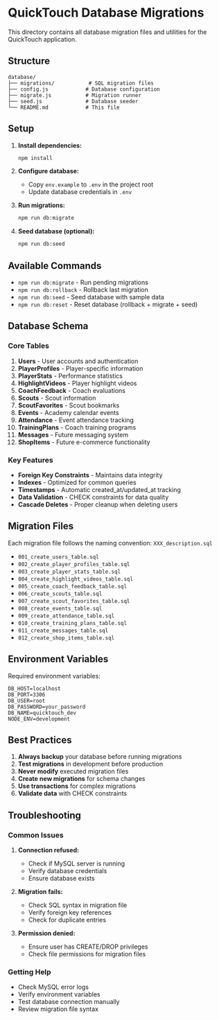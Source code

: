 # QuickTouch Database Migrations

This directory contains all database migration files and utilities for the QuickTouch application.

## Structure

```
database/
├── migrations/           # SQL migration files
├── config.js            # Database configuration
├── migrate.js           # Migration runner
├── seed.js              # Database seeder
└── README.md            # This file
```

## Setup

1. **Install dependencies:**
   ```bash
   npm install
   ```

2. **Configure database:**
   - Copy `env.example` to `.env` in the project root
   - Update database credentials in `.env`

3. **Run migrations:**
   ```bash
   npm run db:migrate
   ```

4. **Seed database (optional):**
   ```bash
   npm run db:seed
   ```

## Available Commands

- `npm run db:migrate` - Run pending migrations
- `npm run db:rollback` - Rollback last migration
- `npm run db:seed` - Seed database with sample data
- `npm run db:reset` - Reset database (rollback + migrate + seed)

## Database Schema

### Core Tables

1. **Users** - User accounts and authentication
2. **PlayerProfiles** - Player-specific information
3. **PlayerStats** - Performance statistics
4. **HighlightVideos** - Player highlight videos
5. **CoachFeedback** - Coach evaluations
6. **Scouts** - Scout information
7. **ScoutFavorites** - Scout bookmarks
8. **Events** - Academy calendar events
9. **Attendance** - Event attendance tracking
10. **TrainingPlans** - Coach training programs
11. **Messages** - Future messaging system
12. **ShopItems** - Future e-commerce functionality

### Key Features

- **Foreign Key Constraints** - Maintains data integrity
- **Indexes** - Optimized for common queries
- **Timestamps** - Automatic created_at/updated_at tracking
- **Data Validation** - CHECK constraints for data quality
- **Cascade Deletes** - Proper cleanup when deleting users

## Migration Files

Each migration file follows the naming convention: `XXX_description.sql`

- `001_create_users_table.sql`
- `002_create_player_profiles_table.sql`
- `003_create_player_stats_table.sql`
- `004_create_highlight_videos_table.sql`
- `005_create_coach_feedback_table.sql`
- `006_create_scouts_table.sql`
- `007_create_scout_favorites_table.sql`
- `008_create_events_table.sql`
- `009_create_attendance_table.sql`
- `010_create_training_plans_table.sql`
- `011_create_messages_table.sql`
- `012_create_shop_items_table.sql`

## Environment Variables

Required environment variables:

```env
DB_HOST=localhost
DB_PORT=3306
DB_USER=root
DB_PASSWORD=your_password
DB_NAME=quicktouch_dev
NODE_ENV=development
```

## Best Practices

1. **Always backup** your database before running migrations
2. **Test migrations** in development before production
3. **Never modify** executed migration files
4. **Create new migrations** for schema changes
5. **Use transactions** for complex migrations
6. **Validate data** with CHECK constraints

## Troubleshooting

### Common Issues

1. **Connection refused:**
   - Check if MySQL server is running
   - Verify database credentials
   - Ensure database exists

2. **Migration fails:**
   - Check SQL syntax in migration file
   - Verify foreign key references
   - Check for duplicate entries

3. **Permission denied:**
   - Ensure user has CREATE/DROP privileges
   - Check file permissions for migration files

### Getting Help

- Check MySQL error logs
- Verify environment variables
- Test database connection manually
- Review migration file syntax

